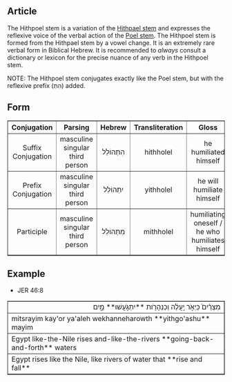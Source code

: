 ## Article
The Hithpoel stem is a variation of the [Hithpael stem](https://git.door43.org/Door43/en-uhg/src/master/content/stem_hithpael/02.md) and expresses the reflexive voice of the verbal action of the [Poel stem](https://git.door43.org/Door43/en-uhg/src/master/content/stem_poel/02.md). The Hithpoel stem is formed from the Hithpael stem by a vowel change. It is an extremely rare verbal form in Biblical Hebrew.  It is recommended to *always* consult a dictionary or lexicon for the precise nuance of any verb in the Hithpoel stem.

NOTE: The Hithpoel stem conjugates exactly like the Poel stem, but with the reflexive prefix (הִתְ) added.

## Form

<table border="1" class="docutils">
<tr class="row-odd" align="center"><th>Conjugation</th><th>Parsing</th><th>Hebrew</th><th>Transliteration</th><th>Gloss</th>
</tr>
<tr class="row-even" align="center"><td>Suffix Conjugation</td><td>masculine singular third person</td><td>הִתְהוֹלֵל</td><td>hithholel</td><td>he humiliated himself</td>
</tr>
<tr class="row-odd" align="center"><td>Prefix Conjugation</td><td>masculine singular third person</td><td>יִתְהוֹלֵל</td><td>yithholel</td><td>he will humiliate himself</td>
</tr>
<tr class="row-even" align="center"><td>Participle</td><td>masculine singular third person</td><td>מִתְהוֹלֵל</td><td>mithholel</td><td>humiliating oneself / he who humiliates himself</td>
</tr>
</tbody>
</table>

## Example

* JER 46:8
<table border="1" class="docutils">
<colgroup>
<col width="100%" />
</colgroup>
<tbody valign="top">
<tr class="row-odd" align="right"><td>מִצְרַ֨יִם֙ כַּיְאֹ֣ר יַֽעֲלֶ֔ה וְכַנְּהָרֹ֖ות **יִתְגֹּ֣עֲשׁוּ** מָ֑יִם</td>
</tr>
<tr class="row-even"><td>mitsrayim kay'or ya'aleh wekhanneharowth **yithgo'ashu** mayim</td>
</tr>
<tr class="row-odd"><td>Egypt like-the-Nile rises and-like-the-rivers **going-back-and-forth** waters</td>
</tr>
<tr class="row-even"><td>Egypt rises like the Nile, like rivers of water that **rise and fall**</td>
</tr>
</tbody>
</table>